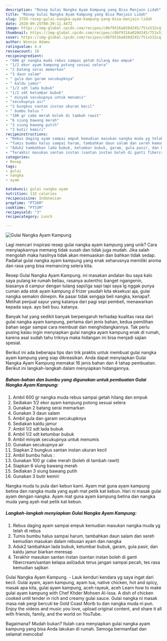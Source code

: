 ```yaml
---
description: "Resep Gulai Nangka Ayam Kampung yang Bisa Manjain Lidah"
title: "Resep Gulai Nangka Ayam Kampung yang Bisa Manjain Lidah"
slug: 3750-resep-gulai-nangka-ayam-kampung-yang-bisa-manjain-lidah
date: 2020-09-25T00:39:11.447Z
image: https://img-global.cpcdn.com/recipes/c0bf9316a020d245/751x532cq70/gulai-nangka-ayam-kampung-foto-resep-utama.jpg
thumbnail: https://img-global.cpcdn.com/recipes/c0bf9316a020d245/751x532cq70/gulai-nangka-ayam-kampung-foto-resep-utama.jpg
cover: https://img-global.cpcdn.com/recipes/c0bf9316a020d245/751x532cq70/gulai-nangka-ayam-kampung-foto-resep-utama.jpg
author: Winnie Adams
ratingvalue: 4.4
reviewcount: 10
recipeingredient:
- "600 gr nangka muda rebus sampai getah hilang dan empuk"
- "1/2 ekor ayam kampung potong sesuai selera"
- "2 batang serai memarkan"
- "3 daun salam"
- " gula dan garam secukupknya"
- " kaldu jamur"
- "1/2 sdt lada bubuk"
- "1/2 sdt ketumbar bubuk"
- " minyak secukupnya untuk menumis"
- "secukupnya air"
- "2 bungkus santan instan ukuran kecil"
- " bumbu halus "
- "100 gr cabe merah boleh di tambah rawit"
- "6 siung bawang merah"
- "3 siung bawang putih"
- "3 butir kemiri"
recipeinstructions:
- "Rebus daging ayam sampai empuk kemudian masukan nangka muda yg telah di rebus"
- "Tumis bumbu halus sampai harum, tambahkan daun salam dan sereh kemudian masukan dalam rebusan ayam dan nangka"
- "Aduk2 tambahkan lada bubuk, ketumbar bubuk, garam, gula pasir, dan kaldu jamur biarkan meresap"
- "Terakhir masukan santan instan (santan instan boleh di ganti fibercream/santan kelapa asli)aduk terus jangan sampai pecah, tes rasa kemudian sajikan"
categories:
- Resep
tags:
- gulai
- nangka
- ayam

katakunci: gulai nangka ayam 
nutrition: 132 calories
recipecuisine: Indonesian
preptime: "PT26M"
cooktime: "PT53M"
recipeyield: "3"
recipecategory: Lunch

---
```



![Gulai Nangka Ayam Kampung](https://img-global.cpcdn.com/recipes/c0bf9316a020d245/751x532cq70/gulai-nangka-ayam-kampung-foto-resep-utama.jpg)

Lagi mencari inspirasi resep gulai nangka ayam kampung yang unik? Cara menyiapkannya memang tidak susah dan tidak juga mudah. Jika salah mengolah maka hasilnya tidak akan memuaskan dan bahkan tidak sedap. Padahal gulai nangka ayam kampung yang enak seharusnya memiliki aroma dan rasa yang bisa memancing selera kita.

Resep Gulai Nangka Ayam Kampung. ini masakan andalan ibu saya kalo saya pulang ke rumah beliau, rasanya autenthic banget ngangenin, biasanya d campur dengan tulang sapi/iga sapi tapi saya lg nggak punya cuman ada stok ayam kampung d frizer yaudah kita eksekusi aja, gulai nangka semakin diinepin. Ke pasar tidak sengaja beli nangka, kenapa?. Melihat penjual sayur yang katanya dari pagi sepi pembeli, menawarkan kepada saya. ayo beli buu. katanya.

Banyak hal yang sedikit banyak berpengaruh terhadap kualitas rasa dari gulai nangka ayam kampung, pertama dari jenis bahan, kedua pemilihan bahan segar sampai cara membuat dan menghidangkannya. Tak perlu pusing kalau ingin menyiapkan gulai nangka ayam kampung enak di rumah, karena asal sudah tahu triknya maka hidangan ini bisa menjadi sajian spesial.


Berikut ini ada beberapa tips dan trik praktis untuk membuat gulai nangka ayam kampung yang siap dikreasikan. Anda dapat menyiapkan Gulai Nangka Ayam Kampung memakai 16 jenis bahan dan 4 tahap pembuatan. Berikut ini langkah-langkah dalam menyiapkan hidangannya.

<!--inarticleads1-->

##### Bahan-bahan dan bumbu yang digunakan untuk pembuatan Gulai Nangka Ayam Kampung:

1. Ambil 600 gr nangka muda rebus sampai getah hilang dan empuk
1. Sediakan 1/2 ekor ayam kampung potong sesuai selera
1. Gunakan 2 batang serai memarkan
1. Gunakan 3 daun salam
1. Ambil  gula dan garam secukupknya
1. Sediakan  kaldu jamur
1. Ambil 1/2 sdt lada bubuk
1. Ambil 1/2 sdt ketumbar bubuk
1. Ambil  minyak secukupnya untuk menumis
1. Gunakan secukupnya air
1. Siapkan 2 bungkus santan instan ukuran kecil
1. Ambil  bumbu halus :
1. Gunakan 100 gr cabe merah (boleh di tambah rawit)
1. Siapkan 6 siung bawang merah
1. Sediakan 3 siung bawang putih
1. Gunakan 3 butir kemiri


Nangka muda tu pula dari kebun kami. Ayam mat guna ayam kampung betina dan nangka muda yang ayah mat petik kat kebun. Hari ni masak gulai ayam dengan nangka. Ayam mat guna ayam kampung betina dan nangka muda yang ayah mat petik kat kebun. 

<!--inarticleads2-->

##### Langkah-langkah menyiapkan Gulai Nangka Ayam Kampung:

1. Rebus daging ayam sampai empuk kemudian masukan nangka muda yg telah di rebus
1. Tumis bumbu halus sampai harum, tambahkan daun salam dan sereh kemudian masukan dalam rebusan ayam dan nangka
1. Aduk2 tambahkan lada bubuk, ketumbar bubuk, garam, gula pasir, dan kaldu jamur biarkan meresap
1. Terakhir masukan santan instan (santan instan boleh di ganti fibercream/santan kelapa asli)aduk terus jangan sampai pecah, tes rasa kemudian sajikan


Gulai Nangka Ayam Kampung. - Lauk kenduri kendara yg saya ingat dari kecil. Gulai ayam, ayam kampung, ayam tua, native chicken, hot and spicy, masak apa kita, gulai ayam kampung, aceh rayeuk, aceh Learn how to make gulai ayam kampung with Chef Khder Mohsen Al-Issa. A dish of chicken cooked until tender in rich and creamy gulai sauce. Gulai nangka ni masak masa nak pergi bercuti ke Gold Coast Morib tu dan nangka muda ni pun. Enjoy the videos and music you love, upload original content, and share it all with friends, family, and the world on YouTube. 

Bagaimana? Mudah bukan? Itulah cara menyiapkan gulai nangka ayam kampung yang bisa Anda lakukan di rumah. Semoga bermanfaat dan selamat mencoba!
